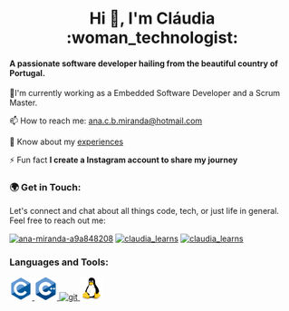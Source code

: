 <h1 align="center">Hi 👋, I'm Cláudia :woman_technologist: </h1> 
<h4 align="left">A passionate software developer hailing from the beautiful country of Portugal.</h4> 

💼I'm currently working as a Embedded Software Developer and a Scrum Master.

📫 How to reach me: <ana.c.b.miranda@hotmail.com>

📄 Know about my [experiences](https://github.com/claudialearns/curriculum_vitae)

⚡ Fun fact **I create a Instagram account to share my journey**

### 🌍 Get in Touch:
Let's connect and chat about all things code, tech, or just life in general. Feel free to reach out me: 
<p align="left">
<a href="https://linkedin.com/in/ana-miranda-a9a848208" target="blank"><img align="center" src="https://raw.githubusercontent.com/rahuldkjain/github-profile-readme-generator/master/src/images/icons/Social/linked-in-alt.svg" alt="ana-miranda-a9a848208" height="30" width="40" /></a>
<a href="https://instagram.com/claudia_learns" target="blank"><img align="center" src="https://raw.githubusercontent.com/rahuldkjain/github-profile-readme-generator/master/src/images/icons/Social/instagram.svg" alt="claudia_learns" height="30" width="40" /></a>
<a href="https://www.leetcode.com/claudia_learns" target="blank"><img align="center" src="https://raw.githubusercontent.com/rahuldkjain/github-profile-readme-generator/master/src/images/icons/Social/leet-code.svg" alt="claudia_learns" height="30" width="40" /></a>
</p>

<h3 align="left">Languages and Tools:</h3>
<p align="left"> <a href="https://www.cprogramming.com/" target="_blank" rel="noreferrer"> <img src="https://raw.githubusercontent.com/devicons/devicon/master/icons/c/c-original.svg" alt="c" width="40" height="40"/> </a> <a href="https://www.w3schools.com/cpp/" target="_blank" rel="noreferrer"> <img src="https://raw.githubusercontent.com/devicons/devicon/master/icons/cplusplus/cplusplus-original.svg" alt="cplusplus" width="40" height="40"/> </a> <a href="https://git-scm.com/" target="_blank" rel="noreferrer"> <img src="https://www.vectorlogo.zone/logos/git-scm/git-scm-icon.svg" alt="git" width="40" height="40"/> </a> <a href="https://www.linux.org/" target="_blank" rel="noreferrer"> <img src="https://raw.githubusercontent.com/devicons/devicon/master/icons/linux/linux-original.svg" alt="linux" width="40" height="40"/> </a> </p>
